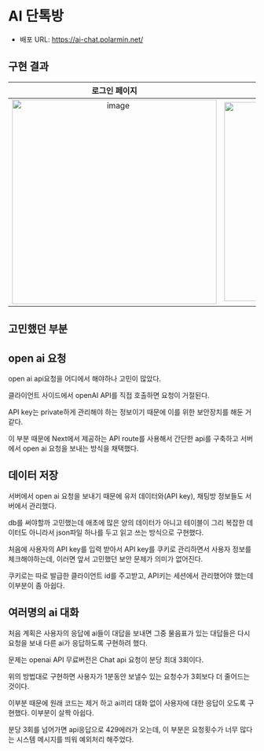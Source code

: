 # AI 단톡방

- 배포 URL: https://ai-chat.polarmin.net/

## 구현 결과

|                                                               로그인 페이지                                                               |                                                              방 선택 페이지                                                               | 채팅방 페이지                                                                                                                             |
| :---------------------------------------------------------------------------------------------------------------------------------------: | :---------------------------------------------------------------------------------------------------------------------------------------: | ----------------------------------------------------------------------------------------------------------------------------------------- |
| <img width="416" alt="image" src="https://user-images.githubusercontent.com/81913106/233832523-c72097c3-9864-4a4a-8283-4ae6920d1f52.png"> | <img width="405" alt="image" src="https://user-images.githubusercontent.com/81913106/233832615-6b3d8d31-d91b-49aa-a7ff-bb08b19ae8e9.png"> | <img width="399" alt="image" src="https://user-images.githubusercontent.com/81913106/233832707-7dcd1d6d-3580-4e4e-af35-d7fb4d27e5d0.png"> |

## 고민했던 부분

## open ai 요청

open ai api요청을 어디에서 해야하나 고민이 많았다.

클라이언트 사이드에서 openAI API를 직접 호출하면 요청이 거절된다.

API key는 private하게 관리해야 하는 정보이기 때문에 이를 위한 보안장치를 해둔 거 같다.

이 부분 때문에 Next에서 제공하는 API route를 사용해서 간단한 api를 구축하고 서버에서 open ai 요청을 보내는 방식을 채택했다.

## 데이터 저장

서버에서 open ai 요청을 보내기 때문에 유저 데이터와(API key), 채팅방 정보들도 서버에서 관리했다.

db를 써야할까 고민했는데 애초에 많은 양의 데이터가 아니고 테이블이 그리 복잡한 데이터도 아니라서 json파일 하나를 두고 읽고 쓰는 방식으로 구현했다.

처음에 사용자의 API key를 입력 받아서 API key를 쿠키로 관리하면서 사용자 정보를 체크해야하는데, 이러면 앞서 고민했던 보안 문제가 의미가 없어진다.

쿠키로는 따로 발급한 클라이언트 id를 주고받고, API키는 세션에서 관리했어야 했는데 이부분이 좀 아쉽다.

## 여러명의 ai 대화

처음 계획은 사용자의 응답에 ai들이 대답을 보내면 그중 물음표가 있는 대답들은 다시 요청을 보내 다른 ai가 응답하도록 구현하려 했다.

문제는 openai API 무료버전은 Chat api 요청이 분당 최대 3회이다.

위의 방법대로 구현하면 사용자가 1분동안 보낼수 있는 요청수가 3회보다 더 줄어드는 것이다.

이부분 때문에 원래 코드는 제거 하고 ai끼리 대화 없이 사용자에 대한 응답이 오도록 구현했다. 이부분이 살짝 아쉽다.

분당 3회를 넘어가면 api응답으로 429에러가 오는데, 이 부분은 요청횟수가 너무 많다는 시스템 메시지를 띄워 예외처리 해주었다.
